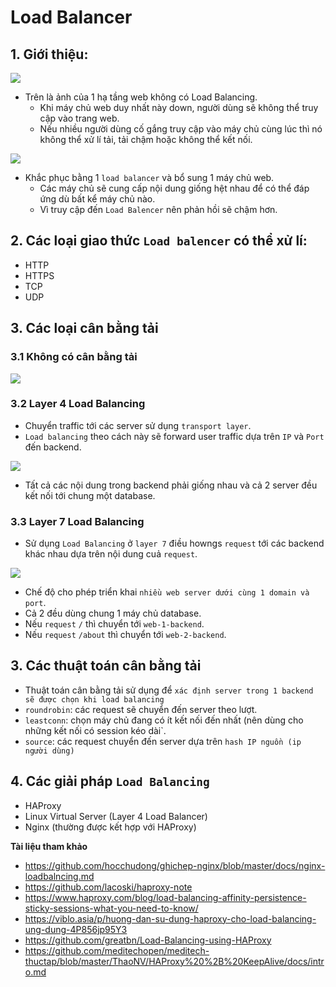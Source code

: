 # Load Balancer

## 1. Giới thiệu:

![](https://viblo.asia/uploads/9ef3bb43-3d54-49fa-90be-d464751e5b47.png)

- Trên là ảnh của 1 hạ tầng web không có Load Balancing.
  + Khi máy chủ web duy nhất này down, người dùng sẽ không thể truy cập vào trang web.
  + Nếu nhiều người dùng cố gắng truy cập vào máy chủ cùng lúc thì nó không thể xử lí tải, tải chậm hoặc không thể kết nối.

![](https://viblo.asia/uploads/65fad7fe-c1b6-4798-8bdd-94232331f8f8.png)

- Khắc phục bằng 1 `load balancer` và bổ sung 1 máy chủ web.
  + Các máy chủ sẽ cung cấp nội dung giống hệt nhau để có thể đáp ứng dù bất kể máy chủ nào.
  + Vì truy cập đến `Load Balencer` nên phản hồi sẽ chậm hơn.

## 2. Các loại giao thức `Load balencer` có thể xử lí:

- HTTP
- HTTPS
- TCP
- UDP

## 3. Các loại cân bằng tải
### 3.1 Không có cân bằng tải

![](https://raw.githubusercontent.com/lacoski/haproxy-note/master/images/img-tongquan-haproxy/pic1.png)

### 3.2 Layer 4 Load Balancing
- Chuyển traffic tới các server sử dụng `transport layer`.
- `Load balancing` theo cách này sẽ forward user traffic dựa trên `IP` và `Port` đến backend.

![](https://raw.githubusercontent.com/lacoski/haproxy-note/master/images/img-tongquan-haproxy/pic2.png)

- Tất cả các nội dung trong backend phải giống nhau và cả 2 server đều kết nối tới chung một database.

### 3.3 Layer 7 Load Balancing
- Sử dụng `Load Balancing` ở `layer 7` điều howngs `request` tới các backend khác nhau dựa trên nội dung cuả `request`.

![](https://raw.githubusercontent.com/lacoski/haproxy-note/master/images/img-tongquan-haproxy/pic3.png)

- Chế độ cho phép triển khai `nhiều web server dưới cùng 1 domain và port`.
- Cả 2 đều dùng chung 1 máy chủ database.
- Nếu `request` `/` thì chuyển tới `web-1-backend`.
- Nếu `request` `/about` thì chuyển tới `web-2-backend`.

## 3. Các thuật toán cân bằng tải
- Thuật toán cân bằng tải sử dụng để `xác định server trong 1 backend sẽ được chọn khi load balancing`
- `roundrobin`: các request sẽ chuyển đến server theo lượt.
- `leastconn`: chọn máy chủ đang có ít kết nối đến nhất (nên dùng cho những kết nối có session kéo dài`.
- `source`: các request chuyển đến server dựa trên `hash IP nguồn (ip người dùng)`

## 4. Các giải pháp `Load Balancing`
- HAProxy
- Linux Virtual Server (Layer 4 Load Balancer)
- Nginx (thường được kết hợp với HAProxy)

**Tài liệu tham khảo**
- https://github.com/hocchudong/ghichep-nginx/blob/master/docs/nginx-loadbalncing.md
- https://github.com/lacoski/haproxy-note
- https://www.haproxy.com/blog/load-balancing-affinity-persistence-sticky-sessions-what-you-need-to-know/
- https://viblo.asia/p/huong-dan-su-dung-haproxy-cho-load-balancing-ung-dung-4P856jp95Y3
- https://github.com/greatbn/Load-Balancing-using-HAProxy
- https://github.com/meditechopen/meditech-thuctap/blob/master/ThaoNV/HAProxy%20%2B%20KeepAlive/docs/intro.md




 


